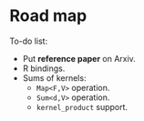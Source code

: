 Road map
========

To-do list:

- Put **reference paper** on Arxiv.
- R bindings.
- Sums of kernels:
  - `Map<F,V>` operation.
  - `Sum<d,V>` operation.
  - `kernel_product` support.


